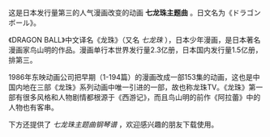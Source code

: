 

这是日本发行量第三的人气漫画改变的动画 **七龙珠主题曲** 。日文名为《ドラゴンボール》。

  

《DRAGON BALL》中文译名《龙珠》（又名 _七龙珠_
），日本少年漫画，是日本著名漫画家鸟山明的作品。漫画单行本世界发行量2.3亿册，日本国内发行量1.5亿册，排第三。

  

1986年东映动画公司把早期（1-194篇）的漫画改成一部153集的动画，这也是中国内地在三部《龙珠》系列动画中唯一引进的一部，故也称龙珠TV。《龙珠》第一部有很多风格和人物剧情都根源于《西游记》，而且鸟山明的前作《阿拉蕾》中的人物也有客串。

  

下方还提供了 _七龙珠主题曲钢琴谱_ ，欢迎感兴趣的朋友下载使用。

